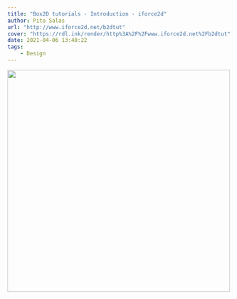 ```yaml
---
title: "Box2D tutorials - Introduction - iforce2d"
author: Pito Salas
url: "http://www.iforce2d.net/b2dtut" 
cover: "https://rdl.ink/render/http%3A%2F%2Fwww.iforce2d.net%2Fb2dtut" 
date: 2021-04-06 13:40:22
tags:
    - Design
---
```

<img src=https://rdl.ink/render/http%3A%2F%2Fwww.iforce2d.net%2Fb2dtut width="500">


